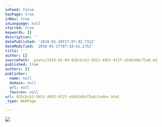 ```yaml
---
inFeed: false
hasPage: true
inNav: true
inLanguage: null
starred: true
keywords: []
description: ''
datePublished: '2016-01-28T17:07:42.731Z'
dateModified: '2016-01-27T07:10:41.275Z'
title: ' '
author: []
sourcePath: _posts/2016-01-09-935cbcb3-5b51-4955-9f2f-a5d4260cf5a8.md
published: true
authors: []
publisher:
  name: null
  domain: null
  url: null
  favicon: null
url: 935cbcb3-5b51-4955-9f2f-a5d4260cf5a8/index.html
_type: WebPage

---
```

![](https://the-grid-user-content.s3-us-west-2.amazonaws.com/33e81b71-e599-4385-846e-da4c1c892a50.jpg)

#